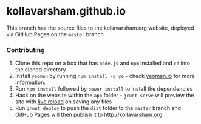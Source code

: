kollavarsham.github.io
======================

This branch has the source files to the kollavarsham.org website, deployed via GitHub Pages on the `master` branch

### Contributing

1. Clone this repo on a box that has `node.js` and `npm` installed and `cd` into the cloned directory
2. Install `yeoman` by running `npm install -g yo` - check [yeoman.io](http://yeoman.io) for more information. 
3. Run `npm install` followed by `bower install` to install the dependencies
4. Hack on the website within the `app` folder - `grunt serve` will preview the site with [live reload](https://github.com/gruntjs/grunt-contrib-watch#optionslivereload) on saving any files
5. Run `grunt deploy` to push the `dist` folder to the `master` branch and GitHub Pages will then publish it to http://kollavarsham.org 
